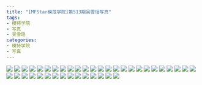```yaml
---
title: "[MFStar模范学院]第513期吴雪瑶写真"
tags: 
- 模特学院
- 写真
- 吴雪瑶
categories:
- 模特学院
- 写真
---
```


![](https://img.ilovese.xyz/1734715848105.webp)
![](https://img.ilovese.xyz/1734715849855.webp)
![](https://img.ilovese.xyz/1734715851751.webp)
![](https://img.ilovese.xyz/1734715853520.webp)
![](https://img.ilovese.xyz/1734715855206.webp)
![](https://img.ilovese.xyz/1734715856611.webp)
![](https://img.ilovese.xyz/1734715857999.webp)
![](https://img.ilovese.xyz/1734715859744.webp)
![](https://img.ilovese.xyz/1734715861272.webp)
![](https://img.ilovese.xyz/1734715863210.webp)
![](https://img.ilovese.xyz/1734715865114.webp)
![](https://img.ilovese.xyz/1734715866800.webp)
![](https://img.ilovese.xyz/1734715868541.webp)
![](https://img.ilovese.xyz/1734715870492.webp)
![](https://img.ilovese.xyz/1734715871908.webp)
![](https://img.ilovese.xyz/1734715873173.webp)
![](https://img.ilovese.xyz/1734715875158.webp)
![](https://img.ilovese.xyz/1734715876968.webp)
![](https://img.ilovese.xyz/1734715878742.webp)
![](https://img.ilovese.xyz/1734715880482.webp)
![](https://img.ilovese.xyz/1734715882255.webp)
![](https://img.ilovese.xyz/1734715884109.webp)
![](https://img.ilovese.xyz/1734715885512.webp)
![](https://img.ilovese.xyz/1734715887319.webp)
![](https://img.ilovese.xyz/1734715888726.webp)
![](https://img.ilovese.xyz/1734715890489.webp)
![](https://img.ilovese.xyz/1734715891834.webp)
![](https://img.ilovese.xyz/1734715893531.webp)
![](https://img.ilovese.xyz/1734715895219.webp)
![](https://img.ilovese.xyz/1734715897010.webp)
![](https://img.ilovese.xyz/1734715898962.webp)
![](https://img.ilovese.xyz/1734715900580.webp)
![](https://img.ilovese.xyz/1734715902232.webp)
![](https://img.ilovese.xyz/1734715903993.webp)
![](https://img.ilovese.xyz/1734715905653.webp)
![](https://img.ilovese.xyz/1734715906908.webp)
![](https://img.ilovese.xyz/1734715908844.webp)
![](https://img.ilovese.xyz/1734715910603.webp)
![](https://img.ilovese.xyz/1734715912508.webp)
![](https://img.ilovese.xyz/1734715914080.webp)
